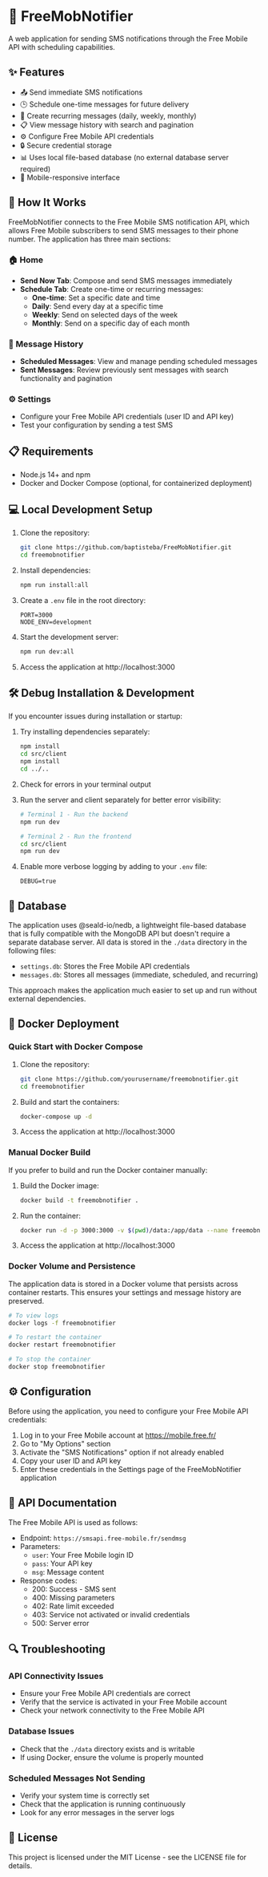 # 📱 FreeMobNotifier

A web application for sending SMS notifications through the Free Mobile API with scheduling capabilities.

## ✨ Features

- 📤 Send immediate SMS notifications
- 🕒 Schedule one-time messages for future delivery
- 🔁 Create recurring messages (daily, weekly, monthly)
- 📋 View message history with search and pagination
- ⚙️ Configure Free Mobile API credentials
- 🔒 Secure credential storage
- 📊 Uses local file-based database (no external database server required)
- 📱 Mobile-responsive interface

## 🚀 How It Works

FreeMobNotifier connects to the Free Mobile SMS notification API, which allows Free Mobile subscribers to send SMS messages to their phone number. The application has three main sections:

### 🏠 Home

- **Send Now Tab**: Compose and send SMS messages immediately
- **Schedule Tab**: Create one-time or recurring messages:
  - **One-time**: Set a specific date and time
  - **Daily**: Send every day at a specific time
  - **Weekly**: Send on selected days of the week
  - **Monthly**: Send on a specific day of each month

### 📝 Message History

- **Scheduled Messages**: View and manage pending scheduled messages
- **Sent Messages**: Review previously sent messages with search functionality and pagination

### ⚙️ Settings

- Configure your Free Mobile API credentials (user ID and API key)
- Test your configuration by sending a test SMS

## 📋 Requirements

- Node.js 14+ and npm
- Docker and Docker Compose (optional, for containerized deployment)

## 💻 Local Development Setup

1. Clone the repository:
   ```bash
   git clone https://github.com/baptisteba/FreeMobNotifier.git
   cd freemobnotifier
   ```

2. Install dependencies:
   ```bash
   npm run install:all
   ```

3. Create a `.env` file in the root directory:
   ```
   PORT=3000
   NODE_ENV=development
   ```

4. Start the development server:
   ```bash
   npm run dev:all
   ```

5. Access the application at http://localhost:3000

## 🛠️ Debug Installation & Development

If you encounter issues during installation or startup:

1. Try installing dependencies separately:
   ```bash
   npm install
   cd src/client
   npm install
   cd ../..
   ```

2. Check for errors in your terminal output

3. Run the server and client separately for better error visibility:
   ```bash
   # Terminal 1 - Run the backend
   npm run dev
   
   # Terminal 2 - Run the frontend
   cd src/client
   npm run dev
   ```

4. Enable more verbose logging by adding to your `.env` file:
   ```
   DEBUG=true
   ```

## 💾 Database

The application uses @seald-io/nedb, a lightweight file-based database that is fully compatible with the MongoDB API but doesn't require a separate database server. All data is stored in the `./data` directory in the following files:

- `settings.db`: Stores the Free Mobile API credentials
- `messages.db`: Stores all messages (immediate, scheduled, and recurring)

This approach makes the application much easier to set up and run without external dependencies.

## 🐳 Docker Deployment

### Quick Start with Docker Compose

1. Clone the repository:
   ```bash
   git clone https://github.com/yourusername/freemobnotifier.git
   cd freemobnotifier
   ```

2. Build and start the containers:
   ```bash
   docker-compose up -d
   ```

3. Access the application at http://localhost:3000

### Manual Docker Build

If you prefer to build and run the Docker container manually:

1. Build the Docker image:
   ```bash
   docker build -t freemobnotifier .
   ```

2. Run the container:
   ```bash
   docker run -d -p 3000:3000 -v $(pwd)/data:/app/data --name freemobnotifier freemobnotifier
   ```

3. Access the application at http://localhost:3000

### Docker Volume and Persistence

The application data is stored in a Docker volume that persists across container restarts. This ensures your settings and message history are preserved.

```bash
# To view logs
docker logs -f freemobnotifier

# To restart the container
docker restart freemobnotifier

# To stop the container
docker stop freemobnotifier
```

## ⚙️ Configuration

Before using the application, you need to configure your Free Mobile API credentials:

1. Log in to your Free Mobile account at https://mobile.free.fr/
2. Go to "My Options" section
3. Activate the "SMS Notifications" option if not already enabled
4. Copy your user ID and API key
5. Enter these credentials in the Settings page of the FreeMobNotifier application

## 📡 API Documentation

The Free Mobile API is used as follows:

- Endpoint: `https://smsapi.free-mobile.fr/sendmsg`
- Parameters:
  - `user`: Your Free Mobile login ID
  - `pass`: Your API key
  - `msg`: Message content
- Response codes:
  - 200: Success - SMS sent
  - 400: Missing parameters
  - 402: Rate limit exceeded
  - 403: Service not activated or invalid credentials
  - 500: Server error

## 🔍 Troubleshooting

### API Connectivity Issues
- Ensure your Free Mobile API credentials are correct
- Verify that the service is activated in your Free Mobile account
- Check your network connectivity to the Free Mobile API

### Database Issues
- Check that the `./data` directory exists and is writable
- If using Docker, ensure the volume is properly mounted

### Scheduled Messages Not Sending
- Verify your system time is correctly set
- Check that the application is running continuously
- Look for any error messages in the server logs

## 📄 License

This project is licensed under the MIT License - see the LICENSE file for details. 
